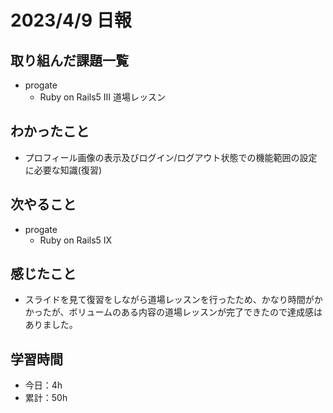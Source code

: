 # 2023/4/9 日報
## 取り組んだ課題一覧
- progate
  - Ruby on Rails5 Ⅲ 道場レッスン

## わかったこと
- プロフィール画像の表示及びログイン/ログアウト状態での機能範囲の設定に必要な知識(復習)

## 次やること
- progate 
  - Ruby on Rails5 Ⅸ

## 感じたこと
- スライドを見て復習をしながら道場レッスンを行ったため、かなり時間がかかったが、ボリュームのある内容の道場レッスンが完了できたので達成感はありました。

## 学習時間
- 今日：4h
- 累計：50h
